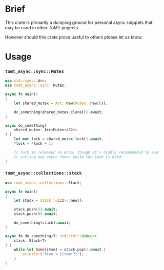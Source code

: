 # Brief

This crate is primarily a dumping ground for personal async snippets that may be used in other ToMT projects.

However should this crate prove useful to others please let us know.

# Usage

### `tomt_async::sync::Mutex`

```rust
use std::sync::Arc;
use tomt_async::sync::Mutex;

async fn main()
{
    let shared_mutex = Arc::new(Mutex::new(0));

    do_something(shared_mutex.clone()).await;
}

async do_something(
    shared_mutex: Arc<Mutex<i32>>
) {
    let mut lock = shared_mutex.lock().await;
    *lock = *lock + 1;

    // lock is released on drop, though it's highly recommended to avoid
    // calling any async funcs while the lock is held
}
```

### `tomt_async::collections::stack`

```rust
use tomt_async::collections::Stack;

async fn main()
{
    let stack = Stack::<i32>::new();

    stack.push(5).await;
    stack.push(8).await;

    do_something(stack).await;
}

async fn do_something<T: std::fmt::Debug>(
    stack: Stack<T>
) {
    while let Some(item) = stack.pop().await {
        println!("Item = {item:?}");
    }
}
```
